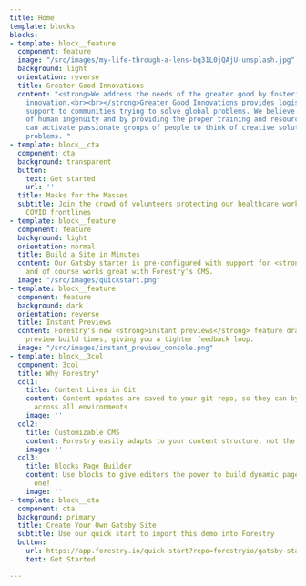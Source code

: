 ```yaml
---
title: Home
template: blocks
blocks:
- template: block__feature
  component: feature
  image: "/src/images/my-life-through-a-lens-bq31L0jQAjU-unsplash.jpg"
  background: light
  orientation: reverse
  title: Greater Good Innovations
  content: "<strong>We address the needs of the greater good by fostering thoughtful
    innovation.<br><br></strong>Greater Good Innovations provides logistics and engineering
    support to communities trying to solve global problems. We believe in the power
    of human ingenuity and by providing the proper training and resources we believe
    can activate passionate groups of people to think of creative solutions to dire
    problems. "
- template: block__cta
  component: cta
  background: transparent
  button:
    text: Get started
    url: ''
  title: Masks for the Masses
  subtitle: Join the crowd of volunteers protecting our healthcare workers at the
    COVID frontlines
- template: block__feature
  component: feature
  background: light
  orientation: normal
  title: Build a Site in Minutes
  content: Our Gatsby starter is pre-configured with support for <strong>markdown</strong>,
    and of course works great with Forestry's CMS.
  image: "/src/images/quickstart.png"
- template: block__feature
  component: feature
  background: dark
  orientation: reverse
  title: Instant Previews
  content: Forestry's new <strong>instant previews</strong> feature dramatically reduces
    preview build times, giving you a tighter feedback loop.
  image: "/src/images/instant_preview_console.png"
- template: block__3col
  component: 3col
  title: Why Forestry?
  col1:
    title: Content Lives in Git
    content: Content updates are saved to your git repo, so they can by synchronized
      across all environments
    image: ''
  col2:
    title: Customizable CMS
    content: Forestry easily adapts to your content structure, not the other way around.
    image: ''
  col3:
    title: Blocks Page Builder
    content: Use blocks to give editors the power to build dynamic pages - like this
      one!
    image: ''
- template: block__cta
  component: cta
  background: primary
  title: Create Your Own Gatsby Site
  subtitle: Use our quick start to import this demo into Forestry
  button:
    url: https://app.forestry.io/quick-start?repo=forestryio/gatsby-starter-forestry&branch=master&engine=gatsby
    text: Get Started

---
```

